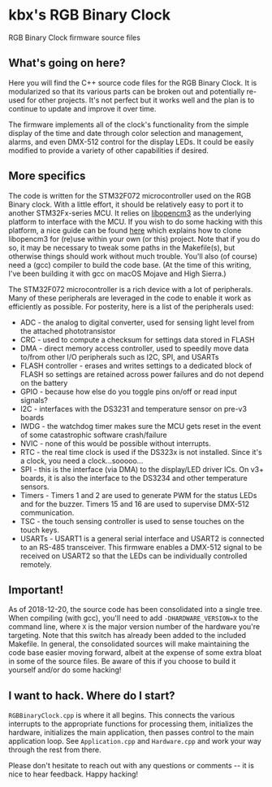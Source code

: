 # kbx's RGB Binary Clock

RGB Binary Clock firmware source files

## What's going on here?

Here you will find the C++ source code files for the RGB Binary Clock. It is
 modularized so that its various parts can be broken out and potentially re-used
 for other projects. It's not perfect but it works well and the plan is to
 continue to update and improve it over time.

The firmware implements all of the clock's functionality from the simple display
 of the time and date through color selection and management, alarms, and even
 DMX-512 control for the display LEDs. It could be easily modified to provide a
 variety of other capabilities if desired.

## More specifics

The code is written for the STM32F072 microcontroller used on the RGB Binary
 clock. With a little effort, it should be relatively easy to port it to another
 STM32Fx-series MCU. It relies on [libopencm3](http://libopencm3.org) as the
 underlying platform to interface with the MCU. If you wish to do some hacking
 with this platform, a nice guide can be found
 [here](https://github.com/libopencm3/libopencm3-examples#reuse) which explains
 how to clone libopencm3 for (re)use within your own (or this) project. Note
 that if you do so, it may be necessary to tweak some paths in the Makefile(s),
 but otherwise things should work without much trouble. You'll also (of course)
 need a (gcc) compiler to build the code base. (At the time of this writing,
 I've been building it with gcc on macOS Mojave and High Sierra.)

The STM32F072 microcontroller is a rich device with a lot of peripherals. Many
 of these peripherals are leveraged in the code to enable it work as efficiently
 as possible. For posterity, here is a list of the peripherals used:

* ADC - the analog to digital converter, used for sensing light level from the
  attached phototransistor
* CRC - used to compute a checksum for settings data stored in FLASH
* DMA - direct memory access controller, used to speedily move data to/from
  other I/O peripherals such as I2C, SPI, and USARTs
* FLASH controller - erases and writes settings to a dedicated block of FLASH so
  settings are retained across power failures and do not depend on the battery
* GPIO - because how else do you toggle pins on/off or read input signals?
* I2C - interfaces with the DS3231 and temperature sensor on pre-v3 boards
* IWDG - the watchdog timer makes sure the MCU gets reset in the event of some
  catastrophic software crash/failure
* NVIC - none of this would be possible without interrupts.
* RTC - the real time clock is used if the DS323x is not installed. Since it's a
  clock, you need a clock...sooooo...
* SPI - this is the interface (via DMA) to the display/LED driver ICs. On v3+
  boards, it is also the interface to the DS3234 and other temperature sensors.
* Timers - Timers 1 and 2 are used to generate PWM for the status LEDs and for
  the buzzer. Timers 15 and 16 are used to supervise DMX-512 communication.
* TSC - the touch sensing controller is used to sense touches on the touch keys.
* USARTs - USART1 is a general serial interface and USART2 is connected to an
  RS-485 transceiver. This firmware enables a DMX-512 signal to be received on
  USART2 so that the LEDs can be individually controlled remotely.

## Important!
As of 2018-12-20, the source code has been consolidated into a single tree. When
 compiling (with gcc), you'll need to add `-DHARDWARE_VERSION=X` to the command
 line, where `X` is the major version number of the hardware you're targeting.
 Note that this switch has already been added to the included Makefile. In
 general, the consolidated sources will make maintaining the code base easier
 moving forward, albeit at the expense of some extra bloat in some of the source
 files. Be aware of this if you choose to build it yourself and/or do some hacking!

## I want to hack. Where do I start?

`RGBBinaryClock.cpp` is where it all begins. This connects the various
 interrupts to the appropriate functions for processing them, initializes the
 hardware, initializes the main application, then passes control to the main
 application loop. See `Application.cpp` and `Hardware.cpp` and work your way
 through the rest from there.

Please don't hesitate to reach out with any questions or comments -- it is nice
 to hear feedback. Happy hacking!
